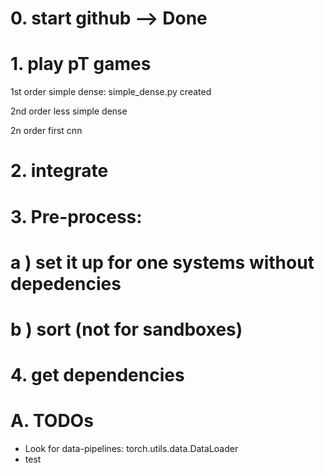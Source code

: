 # 0. start github --> Done
# 1. play pT games
1st order simple dense: simple_dense.py created

2nd order less simple dense

2n order first cnn
# 2. integrate
# 3. Pre-process: 
#  a ) set it up for one systems without depedencies
#  b ) sort (not for sandboxes)
# 4. get dependencies
# A. TODOs
- Look for data-pipelines: torch.utils.data.DataLoader
- test
